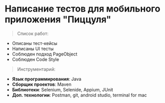 #  Написание тестов для мобильного приложения "Пиццуля"
>Список работ:
* Описаны тест-кейсы
* Написаны UI тесты
* Соблюден подход PageObject
* Соблюден Code Style

> Инструментарий:
* **Язык программирования**: Java
* **Сборщик проектов**: Maven
* **Библиотеки**: Selenium, Selenide, Appium, JUnit
* **Доп. технологии**: Postman, git, android studio, terminal for mac